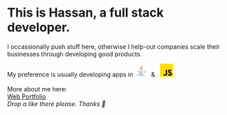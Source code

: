 # This is Hassan, a full stack developer.
<p> I occassionally push stuff here, otherwise I help-out companies scale their businesses through developing good products. </p>

My preference is usually developing apps in 
<img height="30" src="https://raw.githubusercontent.com/HassanAdnan123/portfolio/master/src/Assets/Icons/java.png" alt="Java Icon"/>&nbsp;&nbsp;&&nbsp;&nbsp;
<img height="30" src="https://raw.githubusercontent.com/HassanAdnan123/portfolio/master/src/Assets/Icons/js.png" alt="Javascript Icon"/> <br/><br/>
More about me here: <br/>
[Web Portfolio](https://hassan-adnan.netlify.app) <br/>_Drop a like there please. Thanks 💙_
